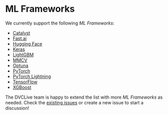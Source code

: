 # ML Frameworks

We currently support the following _ML Frameworks_:

- [Catalyst](/doc/dvclive/api-reference/ml-frameworks/catalyst)
- [Fast.ai](/doc/dvclive/api-reference/ml-frameworks/fastai)
- [Hugging Face](/doc/dvclive/api-reference/ml-frameworks/huggingface)
- [Keras](/doc/dvclive/api-reference/ml-frameworks/keras)
- [LightGBM](/doc/dvclive/api-reference/ml-frameworks/lightgbm)
- [MMCV](/doc/dvclive/api-reference/ml-frameworks/mmcv)
- [Optuna](/doc/dvclive/api-reference/ml-frameworks/optuna)
- [PyTorch](/doc/dvclive/api-reference/ml-frameworks/pytorch)
- [PyTorch Lightning](/doc/dvclive/api-reference/ml-frameworks/pytorch-lightning)
- [TensorFlow](/doc/dvclive/api-reference/ml-frameworks/tensorflow)
- [XGBoost](/doc/dvclive/api-reference/ml-frameworks/xgboost)

The DVCLive team is happy to extend the list with more _ML Frameworks_ as
needed. Check the
[existing issues](https://github.com/iterative/dvclive/issues?q=is%3Aissue+is%3Aopen+label%3Aintegrations)
or create a new issue to start a discussion!
